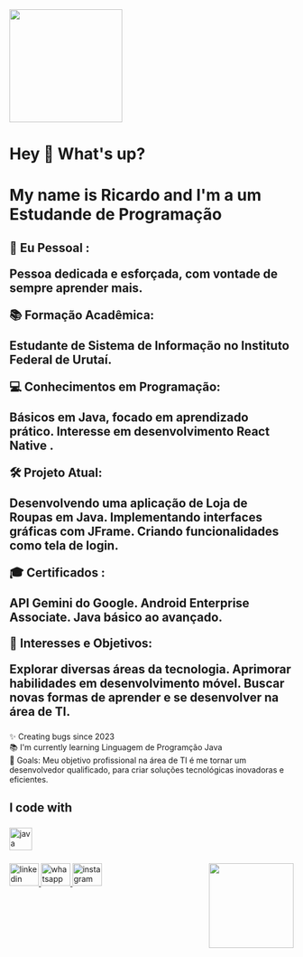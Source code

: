  <img height="200" src="https://s4.aconvert.com/convert/p3r68-cdx67/a47gp-saztj.jpg"  />
<h1 align="left">Hey 👋 What's up?</h1>




<h1 align="left">My name is  Ricardo and I'm a um Estudande de Programação</p>

###

<h2 align="left">🌟 Eu Pessoal :

Pessoa dedicada e esforçada, com vontade de sempre aprender mais.


📚 Formação Acadêmica:

Estudante de Sistema de Informação no Instituto Federal de Urutaí.


💻 Conhecimentos em Programação:

Básicos em Java, focado em aprendizado prático.
Interesse em desenvolvimento React Native .


🛠️ Projeto Atual:

Desenvolvendo uma aplicação de Loja de Roupas em Java.
Implementando interfaces gráficas com JFrame.
Criando funcionalidades como tela de login.


🎓 Certificados :

API Gemini do Google.
Android Enterprise Associate.
Java básico ao avançado.


🚀 Interesses e Objetivos:

Explorar diversas áreas da tecnologia.
Aprimorar habilidades em desenvolvimento móvel.
Buscar novas formas de aprender e se desenvolver na área de TI.</h2>

###

<p align="left">✨ Creating bugs since 2023<br>📚 I'm currently learning Linguagem de Programção Java<br>🎯 Goals: Meu objetivo profissional na área de TI é me tornar um desenvolvedor  qualificado, para criar soluções tecnológicas inovadoras e eficientes.</p>

###

<h2 align="left">I code with</h2>

###

<div align="left">
  <img src="https://cdn.jsdelivr.net/gh/devicons/devicon/icons/java/java-original.svg" height="40" alt="java logo"  />
</div>

###


<div align="left">

  
  <a href="https://www.linkedin.com/in/ricardo-issa-de-sousa-792560261?utm_source=share&utm_campaign=share_via&utm_content=profile&utm_medium=android_app" target="_blank">
    <img src="https://raw.githubusercontent.com/maurodesouza/profile-readme-generator/master/src/assets/icons/social/linkedin/default.svg" width="52" height="40" alt="linkedin logo" />
  </a>
  <a href="https://wa.me/qr/UFEBGX24PUCMH1" target="_blank">
    <img src="https://raw.githubusercontent.com/maurodesouza/profile-readme-generator/master/src/assets/icons/social/whatsapp/default.svg" width="52" height="40" alt="whatsapp logo" />
  </a>
  <a href="https://www.instagram.com/ricardo_issa04?utm_source=qr&igsh=MXJqYXV1bmgyazlpZA==" target="_blank">
    <img src="https://raw.githubusercontent.com/maurodesouza/profile-readme-generator/master/src/assets/icons/social/instagram/default.svg" width="52" height="40" alt="instagram logo" />

  <img align="right" height="150" src="https://tse3.mm.bing.net/th?id=OIP.2LHgIppz4BOm6EOmyLluqgHaD4&pid=Api&P=0&h=180"  />
</div>

###
